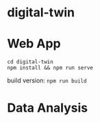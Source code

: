 # digital-twin

# Web App

```
cd digital-twin
npm install && npm run serve
```

build version: `npm run build`

# Data Analysis



